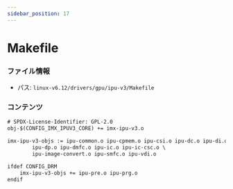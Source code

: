 ```yaml
---
sidebar_position: 17
---
```

# Makefile

### ファイル情報

- パス: `linux-v6.12/drivers/gpu/ipu-v3/Makefile`

### コンテンツ

```txt
# SPDX-License-Identifier: GPL-2.0
obj-$(CONFIG_IMX_IPUV3_CORE) += imx-ipu-v3.o

imx-ipu-v3-objs := ipu-common.o ipu-cpmem.o ipu-csi.o ipu-dc.o ipu-di.o \
		ipu-dp.o ipu-dmfc.o ipu-ic.o ipu-ic-csc.o \
		ipu-image-convert.o ipu-smfc.o ipu-vdi.o

ifdef CONFIG_DRM
	imx-ipu-v3-objs += ipu-pre.o ipu-prg.o
endif

```
